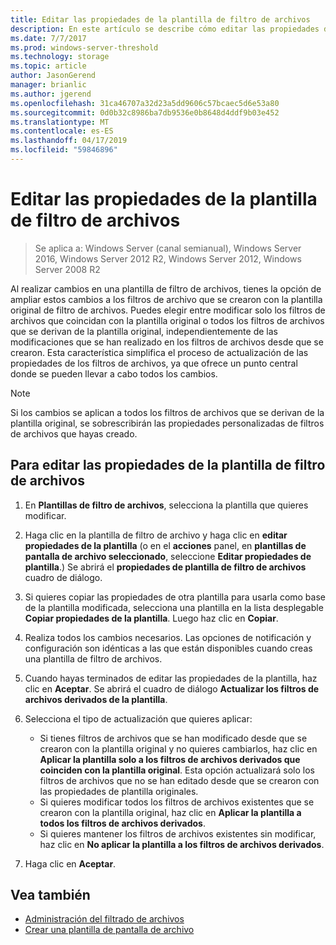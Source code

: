 ```yaml
---
title: Editar las propiedades de la plantilla de filtro de archivos
description: En este artículo se describe cómo editar las propiedades de la plantilla de filtro de archivos
ms.date: 7/7/2017
ms.prod: windows-server-threshold
ms.technology: storage
ms.topic: article
author: JasonGerend
manager: brianlic
ms.author: jgerend
ms.openlocfilehash: 31ca46707a32d23a5dd9606c57bcaec5d6e53a80
ms.sourcegitcommit: 0d0b32c8986ba7db9536e0b8648d4ddf9b03e452
ms.translationtype: MT
ms.contentlocale: es-ES
ms.lasthandoff: 04/17/2019
ms.locfileid: "59846896"
---
```

# <a name="edit-file-screen-template-properties"></a>Editar las propiedades de la plantilla de filtro de archivos

> Se aplica a: Windows Server (canal semianual), Windows Server 2016, Windows Server 2012 R2, Windows Server 2012, Windows Server 2008 R2

Al realizar cambios en una plantilla de filtro de archivos, tienes la opción de ampliar estos cambios a los filtros de archivo que se crearon con la plantilla original de filtro de archivos. Puedes elegir entre modificar solo los filtros de archivos que coincidan con la plantilla original o todos los filtros de archivos que se derivan de la plantilla original, independientemente de las modificaciones que se han realizado en los filtros de archivos desde que se crearon. Esta característica simplifica el proceso de actualización de las propiedades de los filtros de archivos, ya que ofrece un punto central donde se pueden llevar a cabo todos los cambios.

> [!Note]
> Si los cambios se aplican a todos los filtros de archivos que se derivan de la plantilla original, se sobrescribirán las propiedades personalizadas de filtros de archivos que hayas creado.

## <a name="to-edit-file-screen-template-properties"></a>Para editar las propiedades de la plantilla de filtro de archivos

1.  En **Plantillas de filtro de archivos**, selecciona la plantilla que quieres modificar.

2.  Haga clic en la plantilla de filtro de archivo y haga clic en **editar propiedades de la plantilla** (o en el **acciones** panel, en **plantillas de pantalla de archivo seleccionado**, seleccione  **Editar propiedades de plantilla**.) Se abrirá el **propiedades de plantilla de filtro de archivos** cuadro de diálogo.

3.  Si quieres copiar las propiedades de otra plantilla para usarla como base de la plantilla modificada, selecciona una plantilla en la lista desplegable **Copiar propiedades de la plantilla**. Luego haz clic en **Copiar**.

4.  Realiza todos los cambios necesarios. Las opciones de notificación y configuración son idénticas a las que están disponibles cuando creas una plantilla de filtro de archivos.

5.  Cuando hayas terminados de editar las propiedades de la plantilla, haz clic en **Aceptar**. Se abrirá el cuadro de diálogo **Actualizar los filtros de archivos derivados de la plantilla**.

6.  Selecciona el tipo de actualización que quieres aplicar:

    -   Si tienes filtros de archivos que se han modificado desde que se crearon con la plantilla original y no quieres cambiarlos, haz clic en **Aplicar la plantilla solo a los filtros de archivos derivados que coinciden con la plantilla original**. Esta opción actualizará solo los filtros de archivos que no se han editado desde que se crearon con las propiedades de plantilla originales.
    -   Si quieres modificar todos los filtros de archivos existentes que se crearon con la plantilla original, haz clic en **Aplicar la plantilla a todos los filtros de archivos derivados**.
    -   Si quieres mantener los filtros de archivos existentes sin modificar, haz clic en **No aplicar la plantilla a los filtros de archivos derivados**.

7.  Haga clic en **Aceptar**.

## <a name="see-also"></a>Vea también

-   [Administración del filtrado de archivos](file-screening-management.md)
-   [Crear una plantilla de pantalla de archivo](create-file-screen-template.md)


